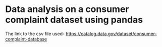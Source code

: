 # Data analysis on a consumer complaint dataset using pandas

The link to the csv file used-
https://catalog.data.gov/dataset/consumer-complaint-database
